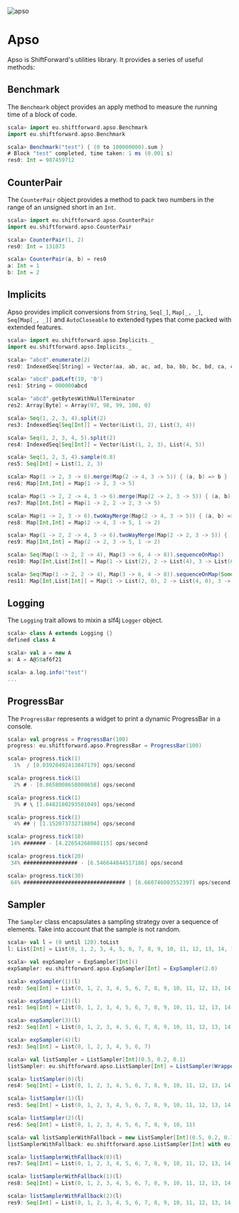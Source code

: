 ![apso](http://REPOSITORY_URL/apso/raw/master/apso.png)

# Apso

Apso is ShiftForward's utilities library. It provides a series of useful methods:

## Benchmark

The `Benchmark` object provides an apply method to measure the running time of a block of code.

```scala
scala> import eu.shiftforward.apso.Benchmark
import eu.shiftforward.apso.Benchmark

scala> Benchmark("test") { (0 to 100000000).sum }
# Block "test" completed, time taken: 1 ms (0.001 s)
res0: Int = 987459712
```

## CounterPair

The `CounterPair` object provides a method to pack two numbers in the range of an unsigned short in an `Int`.

```scala
scala> import eu.shiftforward.apso.CounterPair
import eu.shiftforward.apso.CounterPair

scala> CounterPair(1, 2)
res0: Int = 131073

scala> CounterPair(a, b) = res0
a: Int = 1
b: Int = 2
```

## Implicits

Apso provides implicit conversions from `String`, `Seq[_]`, `Map[_, _]`, `Seq[Map[_, _]]` and `AutoCloseable` to extended types that come packed with extended features.

```scala
scala> import eu.shiftforward.apso.Implicits._
import eu.shiftforward.apso.Implicits._

scala> "abcd".enumerate(2)
res0: IndexedSeq[String] = Vector(aa, ab, ac, ad, ba, bb, bc, bd, ca, cb, cc, cd, da, db, dc, dd)

scala> "abcd".padLeft(10, '0')
res1: String = 000000abcd

scala> "abcd".getBytesWithNullTerminator
res2: Array[Byte] = Array(97, 98, 99, 100, 0)

scala> Seq(1, 2, 3, 4).split(2)
res3: IndexedSeq[Seq[Int]] = Vector(List(1, 2), List(3, 4))

scala> Seq(1, 2, 3, 4, 5).split(2)
res4: IndexedSeq[Seq[Int]] = Vector(List(1, 2, 3), List(4, 5))

scala> Seq(1, 2, 3, 4).sample(0.8)
res5: Seq[Int] = List(1, 2, 3)

scala> Map(1 -> 2, 3 -> 6).merge(Map(2 -> 4, 3 -> 5)) { (a, b) => b }
res6: Map[Int,Int] = Map(1 -> 2, 3 -> 5)

scala> Map(1 -> 2, 2 -> 4, 3 -> 6).merge(Map(2 -> 2, 3 -> 5)) { (a, b) => b }
res7: Map[Int,Int] = Map(1 -> 2, 2 -> 2, 3 -> 5)

scala> Map(1 -> 2, 3 -> 6).twoWayMerge(Map(2 -> 4, 3 -> 5)) { (a, b) => b }
res8: Map[Int,Int] = Map(2 -> 4, 3 -> 5, 1 -> 2)

scala> Map(1 -> 2, 2 -> 4, 3 -> 6).twoWayMerge(Map(2 -> 2, 3 -> 5)) { (a, b) => b }
res9: Map[Int,Int] = Map(2 -> 2, 3 -> 5, 1 -> 2)

scala> Seq(Map(1 -> 2, 2 -> 4), Map(3 -> 6, 4 -> 8)).sequenceOnMap()
res10: Map[Int,List[Int]] = Map(1 -> List(2), 2 -> List(4), 3 -> List(6), 4 -> List(8))

scala> Seq(Map(1 -> 2, 2 -> 4), Map(3 -> 6, 4 -> 8)).sequenceOnMap(Some(0))
res11: Map[Int,List[Int]] = Map(1 -> List(2, 0), 2 -> List(4, 0), 3 -> List(0, 6), 4 -> List(0, 8))
```

## Logging

The `Logging` trait allows to mixin a slf4j `Logger` object.

```scala
scala> class A extends Logging {}
defined class A

scala> val a = new A
a: A = A@58af6f21

scala> a.log.info("test")
...
```

## ProgressBar

The `ProgressBar` represents a widget to print a dynamic ProgressBar in a console.

```scala
scala> val progress = ProgressBar(100)
progress: eu.shiftforward.apso.ProgressBar = ProgressBar(100)

scala> progress.tick(1)
  1%  / [0.03920492413847179] ops/second

scala> progress.tick(1)
  2% # - [0.8658008658008658] ops/second

scala> progress.tick(1)
  3% # \ [1.0482180293501049] ops/second

scala> progress.tick(1)
  4% ## | [1.152073732718894] ops/second

scala> progress.tick(10)
 14% ####### - [4.22654268808115] ops/second

scala> progress.tick(20)
 34% ################# - [6.546644844517186] ops/second

scala> progress.tick(30)
 64% ################################ | [6.660746003552397] ops/second
```

## Sampler

The `Sampler` class encapsulates a sampling strategy over a sequence of elements. Take into account that the sample is not random.

```scala
scala> val l = (0 until 128).toList
l: List[Int] = List(0, 1, 2, 3, 4, 5, 6, 7, 8, 9, 10, 11, 12, 13, 14, 15, 16, 17, 18, 19, 20, 21, 22, 23, 24, 25, 26, 27, 28, 29, 30, 31, 32, 33, 34, 35, 36, 37, 38, 39, 40, 41, 42, 43, 44, 45, 46, 47, 48, 49, 50, 51, 52, 53, 54, 55, 56, 57, 58, 59, 60, 61, 62, 63, 64, 65, 66, 67, 68, 69, 70, 71, 72, 73, 74, 75, 76, 77, 78, 79, 80, 81, 82, 83, 84, 85, 86, 87, 88, 89, 90, 91, 92, 93, 94, 95, 96, 97, 98, 99, 100, 101, 102, 103, 104, 105, 106, 107, 108, 109, 110, 111, 112, 113, 114, 115, 116, 117, 118, 119, 120, 121, 122, 123, 124, 125, 126, 127)

scala> val expSampler = ExpSampler[Int]()
expSampler: eu.shiftforward.apso.ExpSampler[Int] = ExpSampler(2.0)

scala> expSampler(1)(l)
res0: Seq[Int] = List(0, 1, 2, 3, 4, 5, 6, 7, 8, 9, 10, 11, 12, 13, 14, 15, 16, 17, 18, 19, 20, 21, 22, 23, 24, 25, 26, 27, 28, 29, 30, 31, 32, 33, 34, 35, 36, 37, 38, 39, 40, 41, 42, 43, 44, 45, 46, 47, 48, 49, 50, 51, 52, 53, 54, 55, 56, 57, 58, 59, 60, 61, 62, 63)

scala> expSampler(2)(l)
res1: Seq[Int] = List(0, 1, 2, 3, 4, 5, 6, 7, 8, 9, 10, 11, 12, 13, 14, 15, 16, 17, 18, 19, 20, 21, 22, 23, 24, 25, 26, 27, 28, 29, 30, 31)

scala> expSampler(3)(l)
res2: Seq[Int] = List(0, 1, 2, 3, 4, 5, 6, 7, 8, 9, 10, 11, 12, 13, 14, 15)

scala> expSampler(4)(l)
res3: Seq[Int] = List(0, 1, 2, 3, 4, 5, 6, 7)

scala> val listSampler = ListSampler[Int](0.5, 0.2, 0.1)
listSampler: eu.shiftforward.apso.ListSampler[Int] = ListSampler(WrappedArray(0.5, 0.2, 0.1))

scala> listSampler(0)(l)
res4: Seq[Int] = List(0, 1, 2, 3, 4, 5, 6, 7, 8, 9, 10, 11, 12, 13, 14, 15, 16, 17, 18, 19, 20, 21, 22, 23, 24, 25, 26, 27, 28, 29, 30, 31, 32, 33, 34, 35, 36, 37, 38, 39, 40, 41, 42, 43, 44, 45, 46, 47, 48, 49, 50, 51, 52, 53, 54, 55, 56, 57, 58, 59, 60, 61, 62, 63)

scala> listSampler(1)(l)
res5: Seq[Int] = List(0, 1, 2, 3, 4, 5, 6, 7, 8, 9, 10, 11, 12, 13, 14, 15, 16, 17, 18, 19, 20, 21, 22, 23, 24)

scala> listSampler(2)(l)
res6: Seq[Int] = List(0, 1, 2, 3, 4, 5, 6, 7, 8, 9, 10, 11)

scala> val listSamplerWithFallback = new ListSampler[Int](0.5, 0.2, 0.1) with FallbackToMinimum[Int] { val minSample = 0.2 }
listSamplerWithFallback: eu.shiftforward.apso.ListSampler[Int] with eu.shiftforward.apso.FallbackToMinimum[Int] = ListSampler(WrappedArray(0.5, 0.2, 0.1))

scala> listSamplerWithFallback(0)(l)
res7: Seq[Int] = List(0, 1, 2, 3, 4, 5, 6, 7, 8, 9, 10, 11, 12, 13, 14, 15, 16, 17, 18, 19, 20, 21, 22, 23, 24, 25, 26, 27, 28, 29, 30, 31, 32, 33, 34, 35, 36, 37, 38, 39, 40, 41, 42, 43, 44, 45, 46, 47, 48, 49, 50, 51, 52, 53, 54, 55, 56, 57, 58, 59, 60, 61, 62, 63)

scala> listSamplerWithFallback(1)(l)
res8: Seq[Int] = List(0, 1, 2, 3, 4, 5, 6, 7, 8, 9, 10, 11, 12, 13, 14, 15, 16, 17, 18, 19, 20, 21, 22, 23, 24)

scala> listSamplerWithFallback(2)(l)
res9: Seq[Int] = List(0, 1, 2, 3, 4, 5, 6, 7, 8, 9, 10, 11, 12, 13, 14, 15, 16, 17, 18, 19, 20, 21, 22, 23, 24)
```
